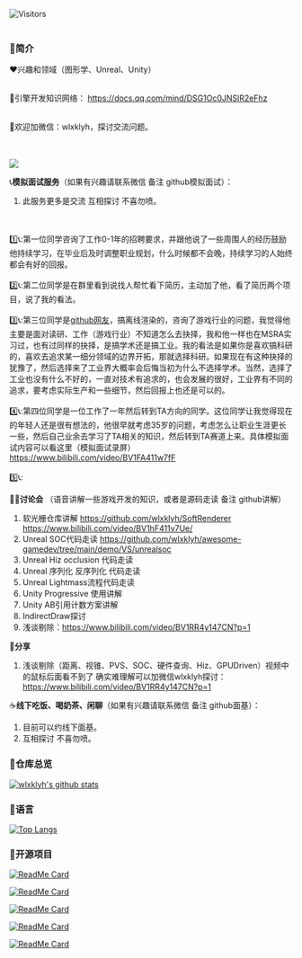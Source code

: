  ![Visitors](https://visitor-badge.laobi.icu/badge?page_id=wlxklyh.mainpage&title=Visitors) <br></br>
### :loudspeaker:简介

:hearts:兴趣和领域（图形学、Unreal、Unity）<br></br>

:book:引擎开发知识网络：
https://docs.qq.com/mind/DSG1Oc0JNSlR2eFhz<br></br>

💬欢迎加微信：wlxklyh，探讨交流问题。

<br></br>
![](https://raw.githubusercontent.com/wlxklyh/book/master/Tool/Resource/wcgif.gif)

:telephone_receiver:**模拟面试服务**（如果有兴趣请联系微信 备注 github模拟面试）：
1. 此服务更多是交流 互相探讨 不喜勿喷。

<br></br>
1️⃣📞:第一位同学咨询了工作0-1年的招聘要求，并跟他说了一些周围人的经历鼓励他持续学习，在毕业后及时调整职业规划，什么时候都不会晚，持续学习的人始终都会有好的回报。
<br></br>
2️⃣📞:第二位同学是在群里看到说找人帮忙看下简历，主动加了他，看了简历两个项目，说了我的看法。
<br></br>
3️⃣📞:第三位同学是[github网友](https://github.com/slongle)，搞离线渲染的，咨询了游戏行业的问题，我觉得他主要是面对读研、工作（游戏行业）不知道怎么去抉择，我和他一样也在MSRA实习过，也有过同样的抉择，是搞学术还是搞工业。我的看法是如果你是喜欢搞科研的，喜欢去追求某一细分领域的边界开拓，那就选择科研。如果现在有这种抉择的犹豫了，然后选择来了工业界大概率会后悔当初为什么不选择学术。当然，选择了工业也没有什么不好的，一直对技术有追求的，也会发展的很好，工业界有不同的追求，要考虑实际生产和一些细节，然后回报上也还是可以的。
<br></br>
:four:📞:第四位同学是一位工作了一年然后转到TA方向的同学。这位同学让我觉得现在的年轻人还是很有想法的，他很早就考虑35岁的问题，考虑怎么让职业生涯更长一些，然后自己业余去学习了TA相关的知识，然后转到TA赛道上来。具体模拟面试内容可以看这里（模拟面试录屏）https://www.bilibili.com/video/BV1FA411w7fF
<br></br>
:five:📞:

🧑‍💻**讨论会** （语音讲解一些游戏开发的知识，或者是源码走读 备注 github讲解）
1. 软光栅仓库讲解 https://github.com/wlxklyh/SoftRenderer
https://www.bilibili.com/video/BV1hF411v7Ue/
3. Unreal SOC代码走读 https://github.com/wlxklyh/awesome-gamedev/tree/main/demo/VS/unrealsoc
4. Unreal Hiz occlusion 代码走读
5. Unreal 序列化 反序列化 代码走读
6. Unreal Lightmass流程代码走读
7. Unity Progressive 使用讲解
8. Unity AB引用计数方案讲解
9. IndirectDraw探讨
10. 浅谈剔除：https://www.bilibili.com/video/BV1RR4y147CN?p=1

🔋**分享**
1. 浅谈剔除（距离、视锥、PVS、SOC、硬件查询、Hiz、GPUDriven）视频中的鼠标后面看不到了 确实难理解可以加微信wlxklyh探讨：https://www.bilibili.com/video/BV1RR4y147CN?p=1

:coffee:**线下吃饭、喝奶茶、闲聊**（如果有兴趣请联系微信 备注 github面基）：
1. 目前可以约线下面基。
2. 互相探讨 不喜勿喷。


### 👋仓库总览
[![wlxklyh's github stats](https://github-readme-stats.vercel.app/api?username=wlxklyh&theme=tokyonight&show_icons=true)](https://github.com/wlxklyh/)

### 👋语言
[![Top Langs](https://github-readme-stats.vercel.app/api/top-langs/?username=wlxklyh&layout=compact&theme=tokyonight&show_icons=true)](https://github.com/wlxklyh/)

### 👋开源项目
[![ReadMe Card](https://github-readme-stats.vercel.app/api/pin/?username=wlxklyh&repo=SoftRenderer&theme=tokyonight&show_icons=true)](https://github.com/wlxklyh/SoftRenderer)

[![ReadMe Card](https://github-readme-stats.vercel.app/api/pin/?username=wlxklyh&repo=RookieRenderer&theme=tokyonight&show_icons=true)](https://github.com/wlxklyh/RookieRenderer)

[![ReadMe Card](https://github-readme-stats.vercel.app/api/pin/?username=wlxklyh&repo=StudyOpenGLVulkanDXMetal&theme=tokyonight&show_icons=true)](https://github.com/wlxklyh/StudyOpenGLVulkanDXMetal)

[![ReadMe Card](https://github-readme-stats.vercel.app/api/pin/?username=wlxklyh&repo=awesome-gamedev&theme=tokyonight&show_icons=true)](hhttps://github.com/wlxklyh/awesome-gamedev)

[![ReadMe Card](https://github-readme-stats.vercel.app/api/pin/?username=wlxklyh&repo=FFMpegStudy&theme=tokyonight&show_icons=true)](https://github.com/wlxklyh/FFMpegStudy)


